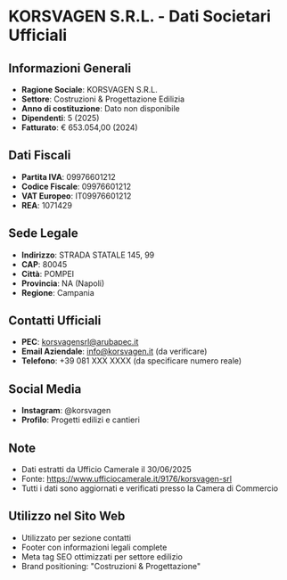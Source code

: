 # KORSVAGEN S.R.L. - Dati Societari Ufficiali

## Informazioni Generali

- **Ragione Sociale**: KORSVAGEN S.R.L.
- **Settore**: Costruzioni & Progettazione Edilizia
- **Anno di costituzione**: Dato non disponibile
- **Dipendenti**: 5 (2025)
- **Fatturato**: € 653.054,00 (2024)

## Dati Fiscali

- **Partita IVA**: 09976601212
- **Codice Fiscale**: 09976601212
- **VAT Europeo**: IT09976601212
- **REA**: 1071429

## Sede Legale

- **Indirizzo**: STRADA STATALE 145, 99
- **CAP**: 80045
- **Città**: POMPEI
- **Provincia**: NA (Napoli)
- **Regione**: Campania

## Contatti Ufficiali

- **PEC**: korsvagensrl@arubapec.it
- **Email Aziendale**: info@korsvagen.it (da verificare)
- **Telefono**: +39 081 XXX XXXX (da specificare numero reale)

## Social Media

- **Instagram**: @korsvagen
- **Profilo**: Progetti edilizi e cantieri

## Note

- Dati estratti da Ufficio Camerale il 30/06/2025
- Fonte: https://www.ufficiocamerale.it/9176/korsvagen-srl
- Tutti i dati sono aggiornati e verificati presso la Camera di Commercio

## Utilizzo nel Sito Web

- Utilizzato per sezione contatti
- Footer con informazioni legali complete
- Meta tag SEO ottimizzati per settore edilizio
- Brand positioning: "Costruzioni & Progettazione"
